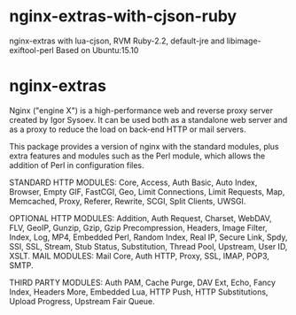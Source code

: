 # nginx-extras-with-cjson-ruby

nginx-extras with lua-cjson, RVM Ruby-2.2, default-jre and libimage-exiftool-perl
Based on Ubuntu:15.10


# nginx-extras
Nginx ("engine X") is a high-performance web and reverse proxy server
created by Igor Sysoev. It can be used both as a standalone web server
and as a proxy to reduce the load on back-end HTTP or mail servers.

This package provides a version of nginx with the standard modules, plus
extra features and modules such as the Perl module, which allows the
addition of Perl in configuration files.

STANDARD HTTP MODULES: Core, Access, Auth Basic, Auto Index, Browser, Empty
GIF, FastCGI, Geo, Limit Connections, Limit Requests, Map, Memcached, Proxy,
Referer, Rewrite, SCGI, Split Clients, UWSGI.

OPTIONAL HTTP MODULES: Addition, Auth Request, Charset, WebDAV, FLV, GeoIP,
Gunzip, Gzip, Gzip Precompression, Headers, Image Filter, Index, Log, MP4,
Embedded Perl, Random Index, Real IP, Secure Link, Spdy, SSI, SSL, Stream,
Stub Status, Substitution, Thread Pool, Upstream, User ID, XSLT.
MAIL MODULES: Mail Core, Auth HTTP, Proxy, SSL, IMAP, POP3, SMTP.

THIRD PARTY MODULES: Auth PAM, Cache Purge, DAV Ext, Echo, Fancy Index,
Headers More, Embedded Lua, HTTP Push, HTTP Substitutions, Upload Progress,
Upstream Fair Queue.
